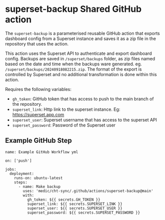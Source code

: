 # superset-backup Shared GitHub action


The `superset-backup` is a parameterised reusable GitHub action that exports dashboard config from a Superset instance and saves it as a zip file in the repository that uses the action.

This action uses the Superset API to authenticate and export dashboard config.
Backups are saved in `/superset/backups` folder, as zip files named based on the date and time when the backups ware generated. eg. `/superset/backups/20240918082215.zip`. 
The format of the export is controlled by Superset and no additional transformation is done within this action. 

Requires the following variables: 
- `gh_token`: GitHub token that has access to push to the main branch of the repository.
- `superset_link`: Http link to the superset instance. Eg: https://superset.app.com
- `superset_user`: Superset username that has access to the superset API
- `superset_password`: Password of the Superset user

## Example GitHub Step

```
name: Example GitHub Workflow yml

on: ['push']

jobs:
  deployment:
    runs-on: ubuntu-latest
    steps:
      - name: Make backup
        uses: 'medic/cht-sync/.github/actions/superset-backup@main'
        with:
          gh_token: ${{ secrets.GH_TOKEN }}
          superset_link: ${{ secrets.SUPERSET_LINK }}
          superset_user: ${{ secrets.SUPERSET_USER }}
          superset_password: ${{ secrets.SUPERSET_PASSWORD }}
```
